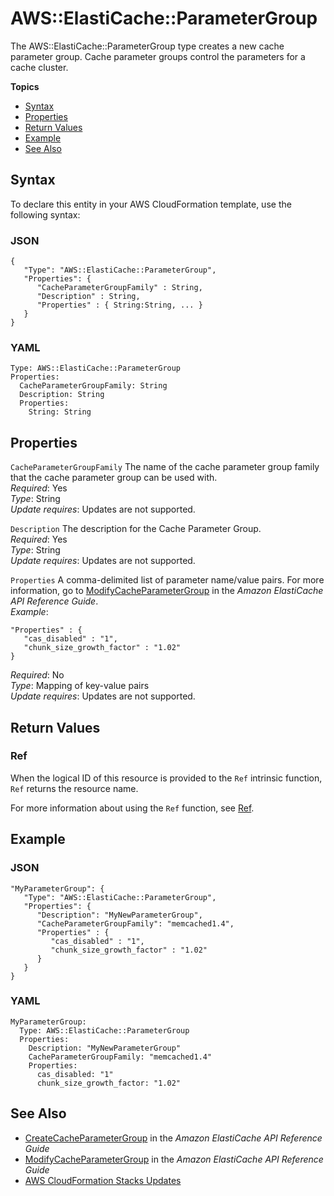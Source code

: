 # AWS::ElastiCache::ParameterGroup<a name="aws-properties-elasticache-parameter-group"></a>

The AWS::ElastiCache::ParameterGroup type creates a new cache parameter group\. Cache parameter groups control the parameters for a cache cluster\.

**Topics**
+ [Syntax](#aws-resource-elasticache-parametergroup-syntax)
+ [Properties](#aws-properties-elasticache-parameter-group-prop)
+ [Return Values](#w4ab1c21c10d117c19c11)
+ [Example](#w4ab1c21c10d117c19c13)
+ [See Also](#w4ab1c21c10d117c19c15)

## Syntax<a name="aws-resource-elasticache-parametergroup-syntax"></a>

To declare this entity in your AWS CloudFormation template, use the following syntax:

### JSON<a name="aws-resource-elasticache-parametergroup-syntax.json"></a>

```
{
   "Type": "AWS::ElastiCache::ParameterGroup",
   "Properties": {
      "CacheParameterGroupFamily" : String,
      "Description" : String,
      "Properties" : { String:String, ... }
   }
}
```

### YAML<a name="aws-resource-elasticache-parametergroup-syntax.yaml"></a>

```
Type: AWS::ElastiCache::ParameterGroup
Properties: 
  CacheParameterGroupFamily: String
  Description: String
  Properties:
    String: String
```

## Properties<a name="aws-properties-elasticache-parameter-group-prop"></a>

`CacheParameterGroupFamily`  <a name="cfn-elasticache-parametergroup-cacheparametergroupfamily"></a>
The name of the cache parameter group family that the cache parameter group can be used with\.  
*Required*: Yes  
*Type*: String  
*Update requires*: Updates are not supported\.

`Description`  <a name="cfn-elasticache-parametergroup-description"></a>
The description for the Cache Parameter Group\.  
*Required*: Yes  
*Type*: String  
*Update requires*: Updates are not supported\.

`Properties`  <a name="cfn-elasticache-parametergroup-properties"></a>
A comma\-delimited list of parameter name/value pairs\. For more information, go to [ModifyCacheParameterGroup](http://docs.aws.amazon.com/AmazonElastiCache/latest/APIReference/API_ModifyCacheParameterGroup.html) in the *Amazon ElastiCache API Reference Guide*\.  
*Example*:  

```
"Properties" : {
   "cas_disabled" : "1",
   "chunk_size_growth_factor" : "1.02"
}
```
*Required*: No  
*Type*: Mapping of key\-value pairs  
*Update requires*: Updates are not supported\.

## Return Values<a name="w4ab1c21c10d117c19c11"></a>

### Ref<a name="aws-properties-elasticache-parameter-group-ref"></a>

When the logical ID of this resource is provided to the `Ref` intrinsic function, `Ref` returns the resource name\.

For more information about using the `Ref` function, see [Ref](intrinsic-function-reference-ref.md)\.

## Example<a name="w4ab1c21c10d117c19c13"></a>

### JSON<a name="aws-resource-elasticache-parametergroup-example.json"></a>

```
"MyParameterGroup": {
   "Type": "AWS::ElastiCache::ParameterGroup",
   "Properties": {
      "Description": "MyNewParameterGroup",
      "CacheParameterGroupFamily": "memcached1.4",
      "Properties" : {
         "cas_disabled" : "1",
         "chunk_size_growth_factor" : "1.02"
      }
   }
}
```

### YAML<a name="aws-resource-elasticache-parametergroup-example.yaml"></a>

```
MyParameterGroup: 
  Type: AWS::ElastiCache::ParameterGroup
  Properties: 
    Description: "MyNewParameterGroup"
    CacheParameterGroupFamily: "memcached1.4"
    Properties: 
      cas_disabled: "1"
      chunk_size_growth_factor: "1.02"
```

## See Also<a name="w4ab1c21c10d117c19c15"></a>
+ [CreateCacheParameterGroup](http://docs.aws.amazon.com/AmazonElastiCache/latest/APIReference/API_CreateCacheParameterGroup.html) in the *Amazon ElastiCache API Reference Guide*
+ [ModifyCacheParameterGroup](http://docs.aws.amazon.com/AmazonElastiCache/latest/APIReference/API_ModifyCacheParameterGroup.html) in the *Amazon ElastiCache API Reference Guide*
+ [AWS CloudFormation Stacks Updates](using-cfn-updating-stacks.md)
